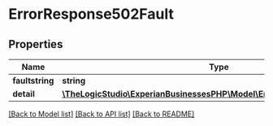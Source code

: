 # ErrorResponse502Fault

## Properties
Name | Type | Description | Notes
------------ | ------------- | ------------- | -------------
**faultstring** | **string** | faultstring | [optional] 
**detail** | [**\TheLogicStudio\ExperianBusinessesPHP\Model\ErrorResponse502FaultDetail**](ErrorResponse502FaultDetail.md) |  | [optional] 

[[Back to Model list]](../README.md#documentation-for-models) [[Back to API list]](../README.md#documentation-for-api-endpoints) [[Back to README]](../README.md)


